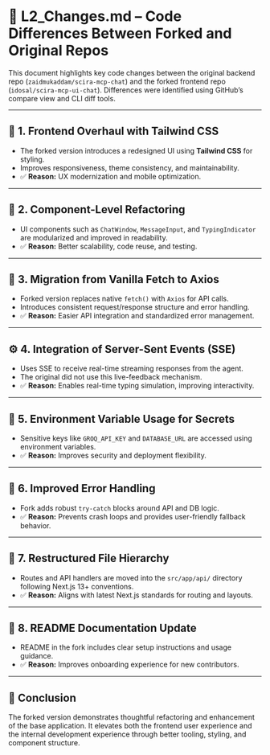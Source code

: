 # 📄 L2_Changes.md – Code Differences Between Forked and Original Repos

This document highlights key code changes between the original backend repo (`zaidmukaddam/scira-mcp-chat`) and the forked frontend repo (`idosal/scira-mcp-ui-chat`). Differences were identified using GitHub’s compare view and CLI diff tools.

---

## 🔧 1. **Frontend Overhaul with Tailwind CSS**
- The forked version introduces a redesigned UI using **Tailwind CSS** for styling.
- Improves responsiveness, theme consistency, and maintainability.
- ✅ **Reason:** UX modernization and mobile optimization.

---

## 🧱 2. **Component-Level Refactoring**
- UI components such as `ChatWindow`, `MessageInput`, and `TypingIndicator` are modularized and improved in readability.
- ✅ **Reason:** Better scalability, code reuse, and testing.

---

## 🔄 3. **Migration from Vanilla Fetch to Axios**
- Forked version replaces native `fetch()` with `Axios` for API calls.
- Introduces consistent request/response structure and error handling.
- ✅ **Reason:** Easier API integration and standardized error management.

---

## ⚙️ 4. **Integration of Server-Sent Events (SSE)**
- Uses SSE to receive real-time streaming responses from the agent.
- The original did not use this live-feedback mechanism.
- ✅ **Reason:** Enables real-time typing simulation, improving interactivity.

---

## 🔑 5. **Environment Variable Usage for Secrets**
- Sensitive keys like `GROQ_API_KEY` and `DATABASE_URL` are accessed using environment variables.
- ✅ **Reason:** Improves security and deployment flexibility.

---

## 🧪 6. **Improved Error Handling**
- Fork adds robust `try-catch` blocks around API and DB logic.
- ✅ **Reason:** Prevents crash loops and provides user-friendly fallback behavior.

---

## 📂 7. **Restructured File Hierarchy**
- Routes and API handlers are moved into the `src/app/api/` directory following Next.js 13+ conventions.
- ✅ **Reason:** Aligns with latest Next.js standards for routing and layouts.

---

## 📝 8. **README Documentation Update**
- README in the fork includes clear setup instructions and usage guidance.
- ✅ **Reason:** Improves onboarding experience for new contributors.

---

## 🧠 Conclusion

The forked version demonstrates thoughtful refactoring and enhancement of the base application. It elevates both the frontend user experience and the internal development experience through better tooling, styling, and component structure.